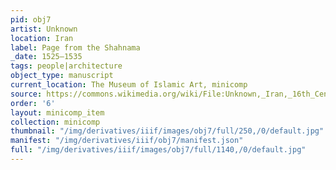 ```yaml
---
pid: obj7
artist: Unknown
location: Iran
label: Page from the Shahnama
_date: 1525–1535
tags: people|architecture
object_type: manuscript
current_location: The Museum of Islamic Art, minicomp
source: https://commons.wikimedia.org/wiki/File:Unknown,_Iran,_16th_Century_-_Page_from_the_Shahnama_-_Google_Art_Project.jpg
order: '6'
layout: minicomp_item
collection: minicomp
thumbnail: "/img/derivatives/iiif/images/obj7/full/250,/0/default.jpg"
manifest: "/img/derivatives/iiif/obj7/manifest.json"
full: "/img/derivatives/iiif/images/obj7/full/1140,/0/default.jpg"
---
```

